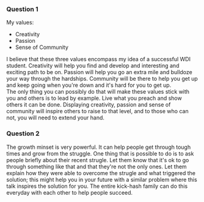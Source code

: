 ### Question 1

My values:  
- Creativity   
- Passion  
- Sense of Community  

I believe that these three values encompass my idea of a successful WDI student. Creativity will help you find and develop and interesting and exciting path to be on. Passion will help you go an extra mile and bulldoze your way through the hardships. Community will be there to help you get up and keep going when you're down and it's hard for you to get up.   
The only thing you can possibly do that will make these values stick with you and others is to lead by example. Live what you preach and show others it can be done. Displaying creativity, passion and sense of community will inspire others to raise to that level, and to those who can not, you will need to extend your hand.

### Question 2  

The growth minset is very powerful. It can help people get through tough times and grow from the struggle. One thing that is possible to do is to ask people briefly about their recent strugle. Let them know that it's ok to go through something like that and that they're not the only ones. Let them explain how they were able to overcome the strugle and what triggered the solution; this might help you in your future with a similar problem where this talk inspires the solution for you. The entire kick-hash family can do this everyday with each other to help people succeed.